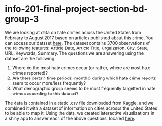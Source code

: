 # info-201-final-project-section-bd-group-3

We are looking at data on hate crimes across the United States from February to August 2017 based on articles published about this crime. You can access our dataset  [here](https://www.kaggle.com/team-ai/classification-of-hate-crime-in-the-us). The dataset contains 3700 observations of the following features: Article Date, Article Title, Orgaization, City, State, URL, Keywords, Summary. The questions we are answering using the dataset are the following:

1. Where do the most hate crimes occur (or rather, where are most hate crimes reported)?
2. Are there certain time periods (months) during which hate crime reports seem to occur more/less frequently?
3. What demographic group seems to be most frequently targetted in hate crimes according to this dataset?

The data is contained in a static .csv file downloaded from Kaggle, and we combined it with a dataset of information on cities acrosss the United States to be able to map it. Using the data, we created interactive visualizations in a shiny app to answer each of the above questions, located [here](). 